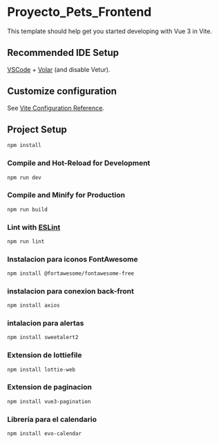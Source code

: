 # Proyecto_Pets_Frontend

This template should help get you started developing with Vue 3 in Vite.

## Recommended IDE Setup

[VSCode](https://code.visualstudio.com/) + [Volar](https://marketplace.visualstudio.com/items?itemName=Vue.volar) (and disable Vetur).

## Customize configuration

See [Vite Configuration Reference](https://vitejs.dev/config/).

## Project Setup

```sh
npm install
```

### Compile and Hot-Reload for Development

```sh
npm run dev
```

### Compile and Minify for Production

```sh
npm run build
```

### Lint with [ESLint](https://eslint.org/)

```sh
npm run lint
```

### Instalacion para iconos FontAwesome
```sh
npm install @fortawesome/fontawesome-free
```
### instalacion para conexion back-front 
```sh
npm install axios
```
### intalacion para alertas
```sh
npm install sweetalert2

```
### Extension de lottiefile
```sh
npm install lottie-web
```
### Extension de paginacion 
```sh
npm install vue3-pagination
```
### Librería para el calendario
```sh
npm install evo-calendar
```

